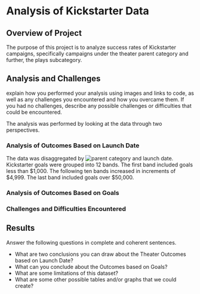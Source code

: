 # Analysis of Kickstarter Data
## Overview of Project 

The purpose of this project is to analyze success rates of Kickstarter campaigns, specifically campaigns under the theater parent category and further, the plays subcategory.

## Analysis and Challenges 
explain how you performed your analysis using images and links to code, as well as any challenges you encountered and how you overcame them. If you had no challenges, describe any possible challenges or difficulties that could be encountered.

The analysis was performed by looking at the data through two perspectives. 
### Analysis of Outcomes Based on Launch Date
The data was disaggregated by ![parent category and launch date](kickstarter-analysis/Outcomes_vs_Goals.png). Kickstarter goals were grouped into 12 bands. The first band included goals less than $1,000. The following ten bands increased in increments of $4,999. The last band included goals over $50,000. 

### Analysis of Outcomes Based on Goals

### Challenges and Difficulties Encountered
## Results 
Answer the following questions in complete and coherent sentences.
- What are two conclusions you can draw about the Theater Outcomes based on Launch Date?
- What can you conclude about the Outcomes based on Goals?
- What are some limitations of this dataset?
- What are some other possible tables and/or graphs that we could create?
